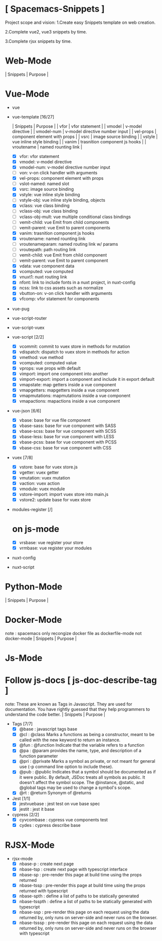 # [ Spacemacs-Snippets ]


Project scope and vision:
1.Create easy Snippets template on web creation.

2.Complete vue2, vue3 snippets by time.

3.Complete rjsx snippets by time.


# Web-Mode
  | Snippets | Purpose |

# Vue-Mode
* vue
* vue-template [16/27]

  | Snippets   | Purpose                        |
  | vfor       | vfor statement                 |
  | vmodel     | v-model directive              |
  | vmodel-num | v-model directive number input |
  | vel-props  | component element with props   |
  | vsrc       | image source binding           |
  | vstyle     | vue inline style binding       |
  | vanim      | trasnition component js hooks  |
  | vroutename | named rounting link            |

  - [X] vfor: vfor statement
  - [X] vmodel: v-model directive
  - [X] vmodel-num: v-model directive number input
  - [ ] von: v-on click handler with arguments
  - [X] vel-props: component element with props
  - [ ] vslot-named: named slot
  - [X] vsrc: image source binding
  - [X] vstyle: vue inline style binding
  - [ ] vstyle-obj: vue inline style binding, objects
  - [X] vclass: vue class binding
  - [ ] vclass-obj: vue class binding
  - [ ] vclass-obj-mult: vue multiple conditional class bindings
  - [ ] vemit-child: vue Emit from child components
  - [ ] vemit-parent: vue Emit to parent components
  - [X] vanim: trasnition component js hooks
  - [X] vroutename: named rounting link
  - [ ] vroutenameparam: named routing link w/ params
  - [ ] vroutepath: path routing link
  - [ ] vemit-child: vue Emit from child component
  - [ ] vemit-parent: vue Emit to parent component
  - [X] vdata: vue component data
  - [X] vcomputed: vue computed
  - [X] vnuxt1: nuxt routing link
  - [X] nfont: link to include fonts in a nuxt project, in nuxt-config
  - [X] ncss: link to css assets such as normalize
  - [X] vbutton-on: v-on click handler with arguments
  - [X] vfcomp: vfor statement for components

* vue-pug
* vue-script-router
* vue-script-vuex
* vue-script [2/2]
  - [X] vcommit: commit to vuex store in methods for mutation
  - [X] vdispatch: dispatch to vuex store in methods for action
  - [X] vmethod: vue method
  - [X] vcomputed: computed value
  - [X] vprops: vue props with default
  - [X] vimport: import one component into another
  - [X] vimport-export: import a component and include it in export default
  - [X] vmapstate: map getters inside a vue component
  - [X] vmapgetters: mapgetters inside a vue component
  - [X] vmapmutations: mapmutations inside a vue component
  - [X] vmapactions: mapactions inside a vue component
* vue-json [6/6]
  - [X] vbase: base for vue file component
  - [X] vbase-sass: base for vue component with SASS
  - [X] vbase-scss: base for vue component with SCSS
  - [X] vbase-less: base for vue component with LESS
  - [X] vbase-pcss: base for vue component with PCSS
  - [X] vbase-css: base for vue component with CSS
* vuex [7/8]
  - [X] vstore: base for vuex store.js
  - [X] vgetter: vuex getter
  - [X] vmutation: vuex mutation
  - [X] vaction: vuex action
  - [X] vmodule: vuex module
  - [X] vstore-import: import vuex store into main.js
  - [X] vstore2: update base for vuex store

* modules-register [/]
  # on js-mode
  - [X] vrsbase: vue register your store
  - [X] vrmbase: vue register your modules

* nuxt-config
* nuxt-script

# Python-Mode
  | Snippets | Purpose |

# Docker-Mode
note : spacemacs only recongize docker file as dockerfile-mode not docker-mode
  | Snippets | Purpose |

# Js-Mode
# Follow js-docs [ js-doc-describe-tag ]
note: These are known as Tags in Javascript. They are used for documentation. You have rightly guessed that they help programmers to understand the code better.
  | Snippets | Purpose |

* Tags [7/7]
  - [X] @base : javascript tags base
  - [X] @cl : @class Marks a functions as being a constructor, meant to be called with the
              new keyword to return an instance.
  - [X] @fun : @function Indicate that the variable refers to a function
  - [X] @pa : @param provides the name, type, and description of a function parameter
  - [X] @pri : @private Marks a symbol as private, or not meant for general use (-p command line option to include these).
  - [X] @pub : @public Indicates that a symbol should be documented as if it were public. By default, JSDoc treats all symbols as public. It doesn't affect the symbol scope. The @instance, @static, and @global tags may be used to change a symbol's scope.
  - [X] @rt : @return Synonym of @returns

* Jest [1/1]
  - [X] jestvuebase : jest test on vue base spec
  - [X] jestit : jest it base

* cypress [2/2]
  - [X] cyvcombase : cypress vue components test
  - [X] cydes : cypress describe base

# RJSX-Mode
* rjsx-mode
  - [X] nbase-p : create next page
  - [X] nbase-tsp : create next page with typescript interface
  - [X] nbase-sp : pre-render this page at build time using the props returned
  - [X] nbase-tssp : pre-render this page at build time using the props returned with typescript
  - [X] nbase-spth : define a list of paths to be statically generated
  - [X] nbase-tsspth : define a list of paths to be statically generated with typescript
  - [X] nbase-ssp : pre-render this page on each request using the data returned by, only runs on server-side and never runs on the browser.
  - [X] nbase-tsssp : pre-render this page on each request using the data returned by, only runs on server-side and never runs on the browser with typescript
